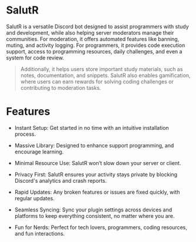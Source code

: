# SalutR
SalutR is a versatile Discord bot designed to assist programmers with study and development, while also helping server moderators manage their communities. For moderation, it offers automated features like banning, muting, and activity logging. For programmers, it provides code execution support, access to programming resources, daily challenges, and even a system for code review. 

> Additionally, it helps users store important study materials, such as notes, documentation, and snippets. SalutR also enables gamification, where users can earn rewards for solving coding challenges or contributing to moderation tasks.

# Features
* Instant Setup: Get started in no time with an intuitive installation process.

* Massive Library: Designed to enhance support programming, and encourage learning.

* Minimal Resource Use: SalutR won’t slow down your server or client.

* Privacy First: SalutR ensures your activity stays private by blocking Discord's analytics and crash reports.

* Rapid Updates: Any broken features or issues are fixed quickly, with regular updates.

* Seamless Syncing: Sync your plugin settings across devices and platforms to keep everything consistent, no matter where you are.

* Fun for Nerds: Perfect for tech lovers, programmers, coding resources, and fun interactions.
